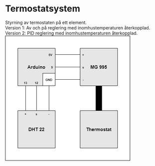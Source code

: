 # Termostatsystem  
Styrning av termostaten på ett element.  
Version 1: Av och på reglering med inomhustemperaturen återkopplad.  
Version 2: PID reglering med inomhustemperaturen återkopplad.   
![Kopplingsschema](https://github.com/TantDre/Termostatsystem/blob/master/Kopplingsschema.png?raw=true)
